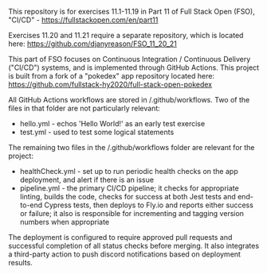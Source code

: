 This repository is for exercises 11.1-11.19 in Part 11 of Full Stack Open (FSO), "CI/CD" - https://fullstackopen.com/en/part11

Exercises 11.20 and 11.21 require a separate repository, which is located here: https://github.com/djanyreason/FSO_11_20_21

This part of FSO focuses on Continuous Integration / Continuous Delivery ("CI/CD") systems, and is implemented through GitHub Actions. This project is built from a fork of a "pokedex" app repository located here: https://github.com/fullstack-hy2020/full-stack-open-pokedex

All GitHub Actions workflows are stored in /.github/workflows. Two of the files in that folder are not particularly relevant:
* hello.yml - echos 'Hello World!' as an early test exercise
* test.yml - used to test some logical statements

The remaining two files in the /.github/workflows folder are relevant for the project:
* healthCheck.yml - set up to run periodic health checks on the app deployment, and alert if there is an issue
* pipeline.yml - the primary CI/CD pipeline; it checks for appropriate linting, builds the code, checks for success at both Jest tests and end-to-end Cypress tests, then deploys to Fly.io and reports either success or failure; it also is responsible for incrementing and tagging version numbers when appropriate

The deployment is configured to require approved pull requests and successful completion of all status checks before merging. It also integrates a third-party action to push discord notifications based on deployment results.
